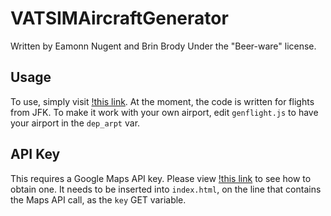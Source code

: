 # VATSIMAircraftGenerator

Written by Eamonn Nugent and Brin Brody
Under the "Beer-ware" license.

## Usage
To use, simply visit [!this link](https://demilletech.github.io/eamonn-random/Web/VATSIMAircraftGenerator/index.html).
At the moment, the code is written for flights from JFK. To make it work with your own airport, edit `genflight.js`
to have your airport in the `dep_arpt` var.

## API Key
This requires a Google Maps API key. Please view [!this link](https://stackoverflow.com/questions/22294128/how-can-i-get-google-map-api-v3-key)
to see how to obtain one. It needs to be inserted into `index.html`, on the line that contains the Maps API call, as the `key`
GET variable.
